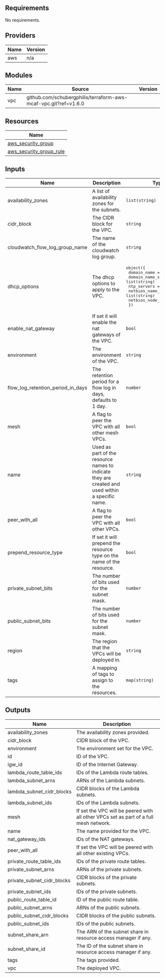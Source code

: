 ## Requirements

No requirements.

## Providers

| Name | Version |
|------|---------|
| aws | n/a |

## Modules

| Name | Source | Version |
|------|--------|---------|
| vpc | github.com/schubergphilis/terraform-aws-mcaf-vpc.git?ref=v1.6.0 |  |

## Resources

| Name |
|------|
| [aws_security_group](https://registry.terraform.io/providers/hashicorp/aws/latest/docs/resources/security_group) |
| [aws_security_group_rule](https://registry.terraform.io/providers/hashicorp/aws/latest/docs/resources/security_group_rule) |

## Inputs

| Name | Description | Type | Default | Required |
|------|-------------|------|---------|:--------:|
| availability\_zones | A list of availability zones for the subnets. | `list(string)` | n/a | yes |
| cidr\_block | The CIDR block for the VPC. | `string` | n/a | yes |
| cloudwatch\_flow\_log\_group\_name | The name of the cloudwatch log group. | `string` | n/a | yes |
| dhcp\_options | The dhcp options to apply to the VPC. | <pre>object({<br>    domain_name          = string<br>    domain_name_servers  = list(string)<br>    ntp_servers          = list(string)<br>    netbios_name_servers = list(string)<br>    netbios_node_type    = number<br>  })</pre> | `null` | no |
| enable\_nat\_gateway | If set it will enable the nat gateways of the VPC. | `bool` | `false` | no |
| environment | The environment of the VPC. | `string` | n/a | yes |
| flow\_log\_retention\_period\_in\_days | The retention period for a flow log in days, defaults to 1 day. | `number` | `1` | no |
| mesh | A flag to peer the VPC with all other mesh VPCs. | `bool` | `false` | no |
| name | Used as part of the resource names to indicate they are created and used within a specific name. | `string` | n/a | yes |
| peer\_with\_all | A flag to peer the VPC with all other VPCs. | `bool` | `false` | no |
| prepend\_resource\_type | If set it will prepend the resource type on the name of the resource. | `bool` | `true` | no |
| private\_subnet\_bits | The number of bits used for the subnet mask. | `number` | `null` | no |
| public\_subnet\_bits | The number of bits used for the subnet mask. | `number` | `null` | no |
| region | The region that the VPCs will be deployed in. | `string` | n/a | yes |
| tags | A mapping of tags to assign to the resources. | `map(string)` | n/a | yes |

## Outputs

| Name | Description |
|------|-------------|
| availability\_zones | The availability zones provided. |
| cidr\_block | CIDR block of the VPC. |
| environment | The environment set for the VPC. |
| id | ID of the VPC. |
| igw\_id | ID of the Internet Gateway. |
| lambda\_route\_table\_ids | IDs of the Lambda route tables. |
| lambda\_subnet\_arns | ARNs of the Lambda subnets. |
| lambda\_subnet\_cidr\_blocks | CIDR blocks of the Lambda subnets. |
| lambda\_subnet\_ids | IDs of the Lambda subnets. |
| mesh | If set the VPC will be peered with all other VPCs set as part of a full mesh network. |
| name | The name provided for the VPC. |
| nat\_gateway\_ids | IDs of the NAT gateways. |
| peer\_with\_all | If set the VPC will be peered with all other existing VPCs. |
| private\_route\_table\_ids | IDs of the private route tables. |
| private\_subnet\_arns | ARNs of the private subnets. |
| private\_subnet\_cidr\_blocks | CIDR blocks of the private subnets. |
| private\_subnet\_ids | IDs of the private subnets. |
| public\_route\_table\_id | ID of the public route table. |
| public\_subnet\_arns | ARNs of the public subnets. |
| public\_subnet\_cidr\_blocks | CIDR blocks of the public subnets. |
| public\_subnet\_ids | IDs of the public subnets. |
| subnet\_share\_arn | The ARN of the subnet share in resource access manager if any. |
| subnet\_share\_id | The ID of the subnet share in resource access manager if any. |
| tags | The tags provided. |
| vpc | The deployed VPC. |
